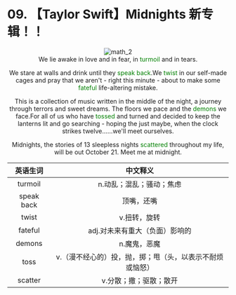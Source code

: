 # 09. 【Taylor Swift】Midnights 新专辑！！

<div style="text-align: center; ">
<img alt="math_2" src="https://cdn.statically.io/gh/dream-oyh/dream-oyh.github.io/images/English_1.jpg"/>
</div>

<div style="text-align: center; ">
We lie awake in love and in fear, in <text style="color:green;">turmoil</text> and in tears.

We stare at walls and drink until they <text style="color:green;">speak back</text>.We <text style="color:green;">twist</text> in our self-made cages and pray that we aren't - right this minute - about to make some <text style="color:green;">fateful</text> life-altering mistake. 

This is a collection of music written in the middle of the night, a journey through terrors and sweet dreams. The floors we pace and the <text style="color:green;">demons</text> we face.For all of us who have <text style="color:green;">tossed</text> and turned and decided to keep the lanterns lit and go searching - hoping the just maybe, when the clock strikes twelve……we'll meet ourselves.

Midnights, the stories of 13 sleepless nights <text style="color:green;">scattered</text> throughout my life, will be out October 21. Meet me at midnight.
</div>

|英语生词 | 中文释义 |
|:---:|:---:|
|turmoil|n.动乱；混乱；骚动；焦虑 |
|speak back|顶嘴，还嘴 |
|twist|v.扭转，旋转 |
|fateful|adj.对未来有重大（负面）影响的 |
|demons|n.魔鬼，恶魔 |
|toss|v.（漫不经心的）投，抛，掷；甩（头，以表示不耐烦或恼怒）|
|scatter|v.分散；撒；驱散；散开|
